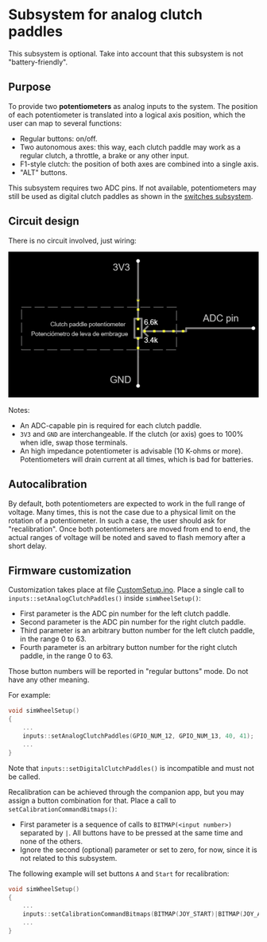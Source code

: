 # Subsystem for analog clutch paddles

This subsystem is optional. Take into account that this subsystem is not "battery-friendly".

## Purpose

To provide two **potentiometers** as analog inputs to the system. The position of each potentiometer is translated into a logical axis position, which the user can map to several functions:

- Regular buttons: on/off.
- Two autonomous axes: this way, each clutch paddle may work as a regular clutch, a throttle, a brake or any other input.
- F1-style clutch: the position of both axes are combined into a single axis.
- "ALT" buttons.

This subsystem requires two ADC pins. If not available, potentiometers may still be used as digital clutch paddles as shown in the [switches subsystem](../Switches/Switches_en.md).

## Circuit design

There is no circuit involved, just wiring:

![Analog clutch wiring](./AnalogClutchWiring.png)

Notes:

- An ADC-capable pin is required for each clutch paddle.
- `3V3` and `GND` are interchangeable. If the clutch (or axis) goes to 100% when idle, swap those terminals.
- An high impedance potentiometer is advisable (10 K-ohms or more). Potentiometers will drain current at all times, which is bad for batteries.

## Autocalibration

By default, both potentiometers are expected to work in the full range of voltage. Many times, this is not the case due to a physical limit on the rotation of a potentiometer. In such a case, the user should ask for "recalibration". Once both potentiometers are moved from end to end, the actual ranges of voltage will be noted and saved to flash memory after a short delay.

## Firmware customization

Customization takes place at file [CustomSetup.ino](../../../../src/Firmware/CustomSetup/CustomSetup.ino).
Place a single call to `inputs::setAnalogClutchPaddles()` inside `simWheelSetup()`:

- First parameter is the ADC pin number for the left clutch paddle.
- Second parameter is the ADC pin number for the right clutch paddle.
- Third parameter is an arbitrary button number for the left clutch paddle, in the range 0 to 63.
- Fourth parameter is an arbitrary button number for the right clutch paddle, in the range 0 to 63.

Those button numbers will be reported in "regular buttons" mode. Do not have any other meaning.

For example:

```c
void simWheelSetup()
{
    ...
    inputs::setAnalogClutchPaddles(GPIO_NUM_12, GPIO_NUM_13, 40, 41);
    ...
}
```

Note that `inputs::setDigitalClutchPaddles()` is incompatible and must not be called.

Recalibration can be achieved through the companion app, but you may assign a button combination for that. Place a call to `setCalibrationCommandBitmaps()`:

- First parameter is a sequence of calls to `BITMAP(<input number>)` separated by `|`.  All buttons have to be pressed at the same time and none of the others.
- Ignore the second (optional) parameter or set to zero, for now, since it is not related to this subsystem.

The following example will set buttons `A` and `Start` for recalibration:

```c
void simWheelSetup()
{
    ...
    inputs::setCalibrationCommandBitmaps(BITMAP(JOY_START)|BITMAP(JOY_A));
    ...
}
```

